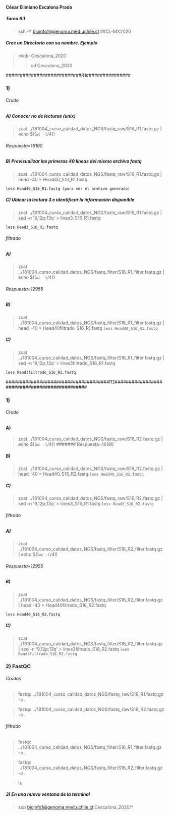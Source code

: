 #### César Elimiano Escalona Prado
##### Tarea 6.1

>ssh -Y bioinfo1@genoma.med.uchile.cl
##CL-MX2020

##### Cree un Directorio con su nombre. Ejemplo

>mkdir Cescalona_2020
>>cd Cescalona_2020

###########################R1################
### 1)
###### Crudo

##### A) Conocer no de lecturas (unix)
>zcat ../181004_curso_calidad_datos_NGS/fastq_raw/S16_R1.fastq.gz | echo $((`wc -l`/4))

###### Respuesta=16190

##### B) Previsualizar las primeras 40 líneas del mismo archivo fastq

>zcat ../181004_curso_calidad_datos_NGS/fastq_raw/S16_R1.fastq.gz | head -40 > Head40_S16_R1.fastq

 `less Head40_S16_R1.fastq (para ver el arvhivo generado)`

##### C) Ubicar la lectura 3 e identificar la información disponible

>zcat ../181004_curso_calidad_datos_NGS/fastq_raw/S16_R1.fastq.gz  | sed -n '9,12p;13q' > lines3_S16_R1.fastq

`less Read3_S16_R1.fastq`

###### filtrado
##### A)
>zcat ../181004_curso_calidad_datos_NGS/fastq_filter/S16_R1_filter.fastq.gz | echo $((`wc -l`/4))
###### Respuesta=12955
##### B)
>zcat ../181004_curso_calidad_datos_NGS/fastq_filter/S16_R1_filter.fastq.gz | head -40 > Head40filtrado_S16_R1.fastq
`less Head40_S16_R1.fastq`
##### C)
>zcat ../181004_curso_calidad_datos_NGS/fastq_filter/S16_R1_filter.fastq.gz  | sed -n '9,12p;13q' > lines3filtrado_S16_R1.fastq

`less Read3filtrado_S16_R1.fastq`

#####################################R2##############################################

### 1)
###### Crudo
#### A)
>zcat ../181004_curso_calidad_datos_NGS/fastq_raw/S16_R2.fastq.gz | echo $((`wc -l`/4))
####### Respuesta=16190
##### B)
>zcat ../181004_curso_calidad_datos_NGS/fastq_raw/S16_R2.fastq.gz | head -40 > Head40_S16_R2.fastq
`less Head40_S16_R2.fastq`
##### C)
>zcat ../181004_curso_calidad_datos_NGS/fastq_raw/S16_R2.fastq.gz  | sed -n '9,12p;13q' > lines3_S16_R1.fastq
`less Read3_S16_R2.fastq`
###### filtrado

##### A)
>zcat ../181004_curso_calidad_datos_NGS/fastq_filter/S16_R2_filter.fastq.gz | echo $((`wc -l`/4))
###### Respuesta=12955
##### B)
>zcat ../181004_curso_calidad_datos_NGS/fastq_filter/S16_R2_filter.fastq.gz | head -40 > Head40filtrado_S16_R2.fastq

`less Head40_S16_R2.fastq`

##### C)
>zcat ../181004_curso_calidad_datos_NGS/fastq_filter/S16_R2_filter.fastq.gz  | sed -n '9,12p;13q' > lines3filtrado_S16_R2.fastq
`less Read3filtrado_S16_R2.fastq`

### 2) FastQC

###### Crudos
>fastqc ../181004_curso_calidad_datos_NGS/fastq_raw/S16_R1.fastq.gz -o .

>fastqc ../181004_curso_calidad_datos_NGS/fastq_raw/S16_R2.fastq.gz -o .

###### filtrado
>fastqc ../181004_curso_calidad_datos_NGS/fastq_filter/S16_R1_filter.fastq.gz -o .

>fastqc ../181004_curso_calidad_datos_NGS/fastq_filter/S16_R2_filter.fastq.gz -o .

>ls

##### 3) En una nueva ventana de la terminal
>scp bioinfo1@genoma.med.uchile.cl:Cescalona_2020/*

